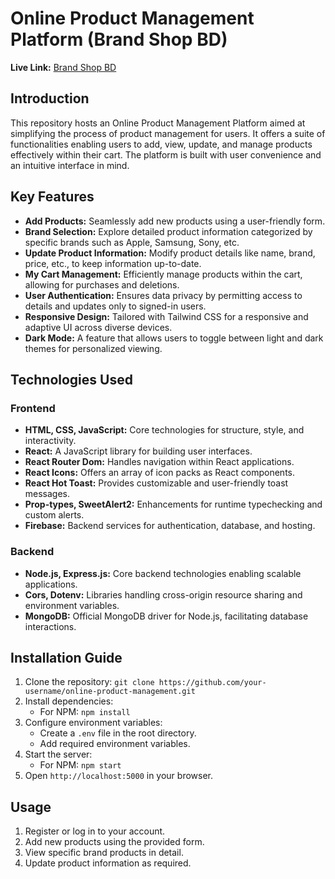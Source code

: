 # Online Product Management Platform (Brand Shop BD)

**Live Link:** [Brand Shop BD](https://brand-shop-bd.web.app/)

## Introduction

This repository hosts an Online Product Management Platform aimed at simplifying the process of product management for users. It offers a suite of functionalities enabling users to add, view, update, and manage products effectively within their cart. The platform is built with user convenience and an intuitive interface in mind.

## Key Features

- **Add Products:** Seamlessly add new products using a user-friendly form.
- **Brand Selection:** Explore detailed product information categorized by specific brands such as Apple, Samsung, Sony, etc.
- **Update Product Information:** Modify product details like name, brand, price, etc., to keep information up-to-date.
- **My Cart Management:** Efficiently manage products within the cart, allowing for purchases and deletions.
- **User Authentication:** Ensures data privacy by permitting access to details and updates only to signed-in users.
- **Responsive Design:** Tailored with Tailwind CSS for a responsive and adaptive UI across diverse devices.
- **Dark Mode:** A feature that allows users to toggle between light and dark themes for personalized viewing.

## Technologies Used

### Frontend

- **HTML, CSS, JavaScript:** Core technologies for structure, style, and interactivity.
- **React:** A JavaScript library for building user interfaces.
- **React Router Dom:** Handles navigation within React applications.
- **React Icons:** Offers an array of icon packs as React components.
- **React Hot Toast:** Provides customizable and user-friendly toast messages.
- **Prop-types, SweetAlert2:** Enhancements for runtime typechecking and custom alerts.
- **Firebase:** Backend services for authentication, database, and hosting.

### Backend

- **Node.js, Express.js:** Core backend technologies enabling scalable applications.
- **Cors, Dotenv:** Libraries handling cross-origin resource sharing and environment variables.
- **MongoDB:** Official MongoDB driver for Node.js, facilitating database interactions.

## Installation Guide

1. Clone the repository: `git clone https://github.com/your-username/online-product-management.git`
2. Install dependencies:
   - For NPM: `npm install`
3. Configure environment variables:
   - Create a `.env` file in the root directory.
   - Add required environment variables.
4. Start the server:
   - For NPM: `npm start`
5. Open `http://localhost:5000` in your browser.

## Usage

1. Register or log in to your account.
2. Add new products using the provided form.
3. View specific brand products in detail.
4. Update product information as required.

